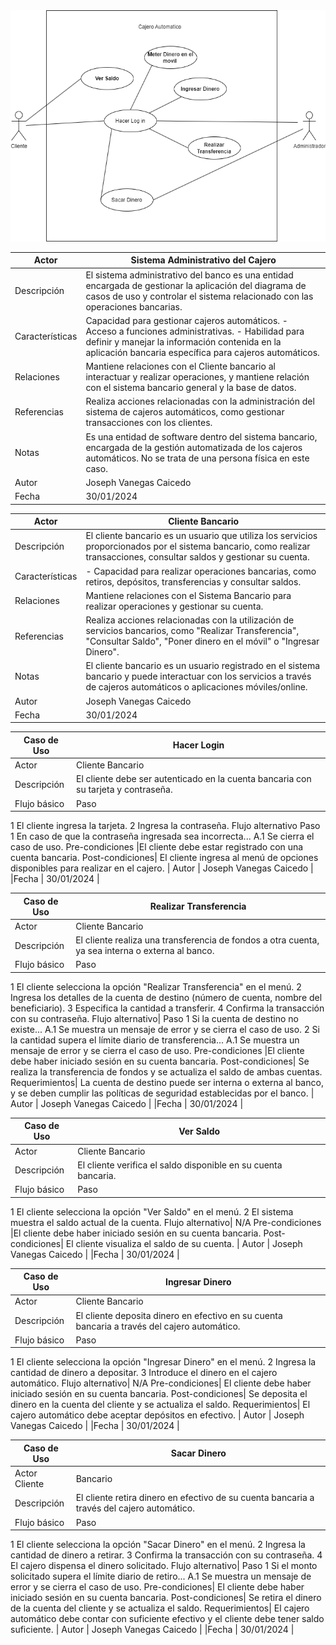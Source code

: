 <img src="Gestion_cajero.drawio.png">

Actor	|Sistema Administrativo del Cajero
|---|---|
Descripción|	El sistema administrativo del banco es una entidad encargada de gestionar la aplicación del diagrama de casos de uso y controlar el sistema relacionado con las operaciones bancarias.
Características	| Capacidad para gestionar cajeros automáticos. - Acceso a funciones administrativas. - Habilidad para definir y manejar la información contenida en la aplicación bancaria específica para cajeros automáticos.
Relaciones|	Mantiene relaciones con el Cliente bancario al interactuar y realizar operaciones, y mantiene relación con el sistema bancario general y la base de datos.
Referencias|	Realiza acciones relacionadas con la administración del sistema de cajeros automáticos, como gestionar transacciones con los clientes.
Notas|	Es una entidad de software dentro del sistema bancario, encargada de la gestión automatizada de los cajeros automáticos. No se trata de una persona física en este caso.
| Autor  | Joseph Vanegas Caicedo |
|Fecha | 30/01/2024 |

Actor	|Cliente Bancario
|---|---|
Descripción|	El cliente bancario es un usuario que utiliza los servicios proporcionados por el sistema bancario, como realizar transacciones, consultar saldos y gestionar su cuenta.
Características|	- Capacidad para realizar operaciones bancarias, como retiros, depósitos, transferencias y consultar saldos.
Relaciones|	Mantiene relaciones con el Sistema Bancario para realizar operaciones y gestionar su cuenta.
Referencias|	Realiza acciones relacionadas con la utilización de servicios bancarios, como "Realizar Transferencia", "Consultar Saldo", "Poner dinero en el móvil" o "Ingresar Dinero".
Notas|	El cliente bancario es un usuario registrado en el sistema bancario y puede interactuar con los servicios a través de cajeros automáticos o aplicaciones móviles/online.
| Autor  | Joseph Vanegas Caicedo |
|Fecha | 30/01/2024 |


Caso de Uso	| Hacer Login
|---|---|
Actor	|Cliente Bancario
Descripción|	El cliente debe ser autenticado en la cuenta bancaria con su tarjeta y contraseña.
Flujo básico|	Paso
1	El cliente ingresa la tarjeta.
2	Ingresa la contraseña.
Flujo alternativo	Paso
1	En caso de que la contraseña ingresada sea incorrecta...
A.1	Se cierra el caso de uso.
Pre-condiciones	|El cliente debe estar registrado con una cuenta bancaria.
Post-condiciones|	El cliente ingresa al menú de opciones disponibles para realizar en el cajero.
| Autor  | Joseph Vanegas Caicedo |
|Fecha | 30/01/2024 |

Caso de Uso	|Realizar Transferencia
|---|---|
Actor	|Cliente Bancario
Descripción	|El cliente realiza una transferencia de fondos a otra cuenta, ya sea interna o externa al banco.
Flujo básico|	Paso
1	El cliente selecciona la opción "Realizar Transferencia" en el menú.
2	Ingresa los detalles de la cuenta de destino (número de cuenta, nombre del beneficiario).
3	Especifica la cantidad a transferir.
4	Confirma la transacción con su contraseña.
Flujo alternativo|	Paso
1	Si la cuenta de destino no existe...
A.1	Se muestra un mensaje de error y se cierra el caso de uso.
2	Si la cantidad supera el límite diario de transferencia...
A.1	Se muestra un mensaje de error y se cierra el caso de uso.
Pre-condiciones	|El cliente debe haber iniciado sesión en su cuenta bancaria.
Post-condiciones|	Se realiza la transferencia de fondos y se actualiza el saldo de ambas cuentas.
Requerimientos|	La cuenta de destino puede ser interna o externa al banco, y se deben cumplir las políticas de seguridad establecidas por el banco.
| Autor  | Joseph Vanegas Caicedo |
|Fecha | 30/01/2024 |

Caso de Uso	|Ver Saldo
|---|---|
Actor	|Cliente Bancario
Descripción|	El cliente verifica el saldo disponible en su cuenta bancaria.
Flujo básico|	Paso
1	El cliente selecciona la opción "Ver Saldo" en el menú.
2	El sistema muestra el saldo actual de la cuenta.
Flujo alternativo|	N/A
Pre-condiciones	|El cliente debe haber iniciado sesión en su cuenta bancaria.
Post-condiciones|	El cliente visualiza el saldo de su cuenta.
| Autor  | Joseph Vanegas Caicedo |
|Fecha | 30/01/2024 |

Caso de Uso|	Ingresar Dinero
|---|---|
Actor	|Cliente Bancario
Descripción|	El cliente deposita dinero en efectivo en su cuenta bancaria a través del cajero automático.
Flujo básico|	Paso
1	El cliente selecciona la opción "Ingresar Dinero" en el menú.
2	Ingresa la cantidad de dinero a depositar.
3	Introduce el dinero en el cajero automático.
Flujo alternativo|	N/A
Pre-condiciones|	El cliente debe haber iniciado sesión en su cuenta bancaria.
Post-condiciones|	Se deposita el dinero en la cuenta del cliente y se actualiza el saldo.
Requerimientos|	El cajero automático debe aceptar depósitos en efectivo.
| Autor  | Joseph Vanegas Caicedo |
|Fecha | 30/01/2024 |

Caso de Uso|	Sacar Dinero
|---|---|
Actor	Cliente| Bancario
Descripción|	El cliente retira dinero en efectivo de su cuenta bancaria a través del cajero automático.
Flujo básico|	Paso
1	El cliente selecciona la opción "Sacar Dinero" en el menú.
2	Ingresa la cantidad de dinero a retirar.
3	Confirma la transacción con su contraseña.
4	El cajero dispensa el dinero solicitado.
Flujo alternativo|	Paso
1	Si el monto solicitado supera el límite diario de retiro...
A.1	Se muestra un mensaje de error y se cierra el caso de uso.
Pre-condiciones|	El cliente debe haber iniciado sesión en su cuenta bancaria.
Post-condiciones|	Se retira el dinero de la cuenta del cliente y se actualiza el saldo.
Requerimientos|	El cajero automático debe contar con suficiente efectivo y el cliente debe tener saldo suficiente.
| Autor  | Joseph Vanegas Caicedo |
|Fecha | 30/01/2024 |
